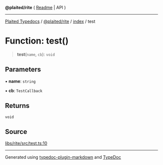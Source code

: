**@plaited/rite** ( [Readme](../../README.md) \| API )

***

[Plaited Typedocs](../../../../modules.md) / [@plaited/rite](../../modules.md) / [index](../README.md) / test

# Function: test()

> **test**(`name`, `cb`): `void`

## Parameters

▪ **name**: `string`

▪ **cb**: `TestCallback`

## Returns

`void`

## Source

[libs/rite/src/test.ts:10](https://github.com/plaited/plaited/blob/d85458a/libs/rite/src/test.ts#L10)

***

Generated using [typedoc-plugin-markdown](https://www.npmjs.com/package/typedoc-plugin-markdown) and [TypeDoc](https://typedoc.org/)
